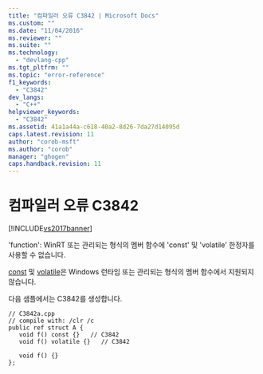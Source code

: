 ```yaml
---
title: "컴파일러 오류 C3842 | Microsoft Docs"
ms.custom: ""
ms.date: "11/04/2016"
ms.reviewer: ""
ms.suite: ""
ms.technology: 
  - "devlang-cpp"
ms.tgt_pltfrm: ""
ms.topic: "error-reference"
f1_keywords: 
  - "C3842"
dev_langs: 
  - "C++"
helpviewer_keywords: 
  - "C3842"
ms.assetid: 41a1a44a-c618-40a2-8d26-7da27d14095d
caps.latest.revision: 11
author: "corob-msft"
ms.author: "corob"
manager: "ghogen"
caps.handback.revision: 11
---
```

# 컴파일러 오류 C3842
[!INCLUDE[vs2017banner](../../assembler/inline/includes/vs2017banner.md)]

'function': WinRT 또는 관리되는 형식의 멤버 함수에 'const' 및 'volatile' 한정자를 사용할 수 없습니다.  
  
 [const](../../cpp/const-cpp.md) 및 [volatile](../../cpp/volatile-cpp.md)은 Windows 런타임 또는 관리되는 형식의 멤버 함수에서 지원되지 않습니다.  
  
 다음 샘플에서는 C3842를 생성합니다.  
  
```  
// C3842a.cpp  
// compile with: /clr /c  
public ref struct A {  
   void f() const {}   // C3842  
   void f() volatile {}   // C3842  
  
   void f() {}  
};  
  
```